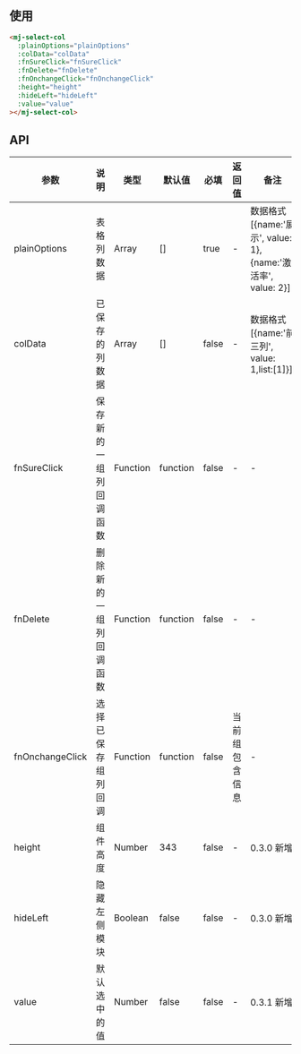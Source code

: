 <!--
 * @Description: 表格展示列组件
 * @Author: panrui
 * @Date: 2021-06-07 14:52:07
 * @LastEditTime: 2021-07-02 17:43:48
 * @LastEditors: panrui
 * 不忘初心,不负梦想
-->

## 使用

```html
<mj-select-col
  :plainOptions="plainOptions"
  :colData="colData"
  :fnSureClick="fnSureClick"
  :fnDelete="fnDelete"
  :fnOnchangeClick="fnOnchangeClick"
  :height="height"
  :hideLeft="hideLeft"
  :value="value"
></mj-select-col>
```

## API

| 参数            | 说明                   | 类型     | 默认值   | 必填  | 返回值         | 备注                                                         |
| --------------- | ---------------------- | -------- | -------- | ----- | -------------- | ------------------------------------------------------------ |
| plainOptions    | 表格列数据             | Array    | []       | true  | -              | 数据格式 [{name:'展示', value: 1},{name:'激活率', value: 2}] |
| colData         | 已保存的列数据         | Array    | []       | false | -              | 数据格式 [{name:'前三列', value: 1,list:[1]}]                |
| fnSureClick     | 保存新的一组列回调函数 | Function | function | false | -              | -                                                            |
| fnDelete        | 删除新的一组列回调函数 | Function | function | false | -              | -                                                            |
| fnOnchangeClick | 选择已保存组列回调     | Function | function | false | 当前组包含信息 | -                                                            |
| height          | 组件高度               | Number   | 343      | false | -              | 0.3.0 新增                                                   |
| hideLeft        | 隐藏左侧模块           | Boolean  | false    | false | -              | 0.3.0 新增                                                   |
| value           | 默认选中的值           | Number   | false    | false | -              | 0.3.1 新增                                                   |

<!-- | defaultValue | 默认选中的值           | String   | -        | false | ------ | -->
